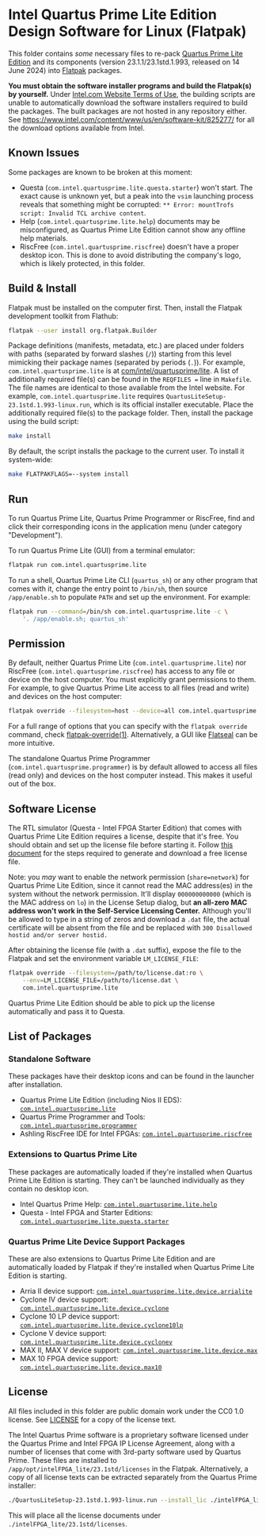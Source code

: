 <!--
    SPDX-FileCopyrightText: 2024-2025 Junde Yhi <junde@yhi.moe>
    SPDX-License-Identifier: CC0-1.0
-->

# Intel Quartus Prime Lite Edition Design Software for Linux (Flatpak)

This folder contains *some* necessary files to re-pack [Quartus Prime Lite Edition](https://www.intel.com/content/www/us/en/products/details/fpga/development-tools/quartus-prime.html) and its components (version 23.1.1/23.1std.1.993, released on 14 June 2024) into [Flatpak](https://en.wikipedia.org/wiki/Flatpak) packages.

**You must obtain the software installer programs and build the Flatpak(s) by yourself.** Under [Intel.com Website Terms of Use](https://www.intel.com/content/www/us/en/legal/terms-of-use.html), the building scripts are unable to automatically download the software installers required to build the packages. The built packages are not hosted in any repository either. See <https://www.intel.com/content/www/us/en/software-kit/825277/> for all the download options available from Intel.

## Known Issues

Some packages are known to be broken at this moment:

- Questa (`com.intel.quartusprime.lite.questa.starter`) won't start. The exact cause is unknown yet, but a peak into the `vsim` launching process reveals that something might be corrupted: `** Error: mountTrofs script: Invalid TCL archive content`.
- Help (`com.intel.quartusprime.lite.help`) documents may be misconfigured, as Quartus Prime Lite Edition cannot show any offline help materials.
- RiscFree (`com.intel.quartusprime.riscfree`) doesn't have a proper desktop icon. This is done to avoid distributing the company's logo, which is likely protected, in this folder.

## Build &amp; Install

Flatpak must be installed on the computer first. Then, install the Flatpak development toolkit from Flathub:

```sh
flatpak --user install org.flatpak.Builder
```

Package definitions (manifests, metadata, etc.) are placed under folders with paths (separated by forward slashes (`/`)) starting from this level mimicking their package names (separated by periods (`.`)). For example, `com.intel.quartusprime.lite` is at [com/intel/quartusprime/lite](./com/intel/quartusprime/lite/). A list of additionally required file(s) can be found in the `REQFILES =` line in `Makefile`. The file names are identical to those available from the Intel website. For example, `com.intel.quartusprime.lite` requires `QuartusLiteSetup-23.1std.1.993-linux.run`, which is its official installer executable. Place the additionally required file(s) to the package folder. Then, install the package using the build script:

```sh
make install
```

By default, the script installs the package to the current user. To install it system-wide:

```sh
make FLATPAKFLAGS=--system install
```

## Run

To run Quartus Prime Lite, Quartus Prime Programmer or RiscFree, find and click their corresponding icons in the application menu (under category "Development").

To run Quartus Prime Lite (GUI) from a terminal emulator:

```sh
flatpak run com.intel.quartusprime.lite
```

To run a shell, Quartus Prime Lite CLI (`quartus_sh`) or any other program that comes with it, change the entry point to `/bin/sh`, then source `/app/enable.sh` to populate `PATH` and set up the environment. For example:

```sh
flatpak run --command=/bin/sh com.intel.quartusprime.lite -c \
    '. /app/enable.sh; quartus_sh'
```

## Permission

By default, neither Quartus Prime Lite (`com.intel.quartusprime.lite`) nor RiscFree (`com.intel.quartusprime.riscfree`) has access to any file or device on the host computer. You must explicitly grant permissions to them. For example, to give Quartus Prime Lite access to all files (read and write) and devices on the host computer:

```sh
flatpak override --filesystem=host --device=all com.intel.quartusprime.lite
```

For a full range of options that you can specify with the `flatpak override` command, check [flatpak-override(1)](https://docs.flatpak.org/en/latest/flatpak-command-reference.html#flatpak-override). Alternatively, a GUI like [Flatseal](https://flathub.org/apps/com.github.tchx84.Flatseal) can be more intuitive.

The standalone Quartus Prime Programmer (`com.intel.quartusprime.programmer`) is by default allowed to access all files (read only) and devices on the host computer instead. This makes it useful out of the box.

## Software License

The RTL simulator (Questa - Intel FPGA Starter Edition) that comes with Quartus Prime Lite Edition requires a license, despite that it's free. You should obtain and set up the license file before starting it. Follow [this document](https://www.intel.com/content/www/us/en/docs/programmable/683472/24-3/and-software-license.html) for the steps required to generate and download a free license file.

Note: you *may* want to enable the network permission (`share=network`) for Quartus Prime Lite Edition, since it cannot read the MAC address(es) in the system without the network permission. It'll display `000000000000` (which is the MAC address on `lo`) in the License Setup dialog, but **an all-zero MAC address won't work in the Self-Service Licensing Center.** Although you'll be allowed to type in a string of zeros and download a `.dat` file, the actual certificate will be absent from the file and be replaced with `300 Disallowed hostid and/or server hostid.`

After obtaining the license file (with a `.dat` suffix), expose the file to the Flatpak and set the environment variable `LM_LICENSE_FILE`:

```sh
flatpak override --filesystem=/path/to/license.dat:ro \
    --env=LM_LICENSE_FILE=/path/to/license.dat \
    com.intel.quartusprime.lite
```

Quartus Prime Lite Edition should be able to pick up the license automatically and pass it to Questa.

## List of Packages

### Standalone Software

These packages have their desktop icons and can be found in the launcher after installation.

- Quartus Prime Lite Edition (including Nios II EDS): [`com.intel.quartusprime.lite`](./com/intel/quartusprime/lite)
- Quartus Prime Programmer and Tools: [`com.intel.quartusprime.programmer`](./com/intel/quartusprime/programmer)
- Ashling RiscFree IDE for Intel FPGAs: [`com.intel.quartusprime.riscfree`](./com/intel/quartusprime/riscfree)

### Extensions to Quartus Prime Lite

These packages are automatically loaded if they're installed when Quartus Prime Lite Edition is starting. They can't be launched individually as they contain no desktop icon.

- Intel Quartus Prime Help: [`com.intel.quartusprime.lite.help`](./com/intel/quartusprime/lite/help)
- Questa - Intel FPGA and Starter Editions: [`com.intel.quartusprime.lite.questa.starter`](./com/intel/quartusprime/lite/questa/starter)

### Quartus Prime Lite Device Support Packages

These are also extensions to Quartus Prime Lite Edition and are automatically loaded by Flatpak if they're installed when Quartus Prime Lite Edition is starting.

- Arria II device support: [`com.intel.quartusprime.lite.device.arrialite`](./com/intel/quartusprime/lite/device/arrialite)
- Cyclone IV device support: [`com.intel.quartusprime.lite.device.cyclone`](./com/intel/quartusprime/lite/device/cyclone)
- Cyclone 10 LP device support: [`com.intel.quartusprime.lite.device.cyclone10lp`](./com/intel/quartusprime/lite/device/cyclone10lp)
- Cyclone V device support: [`com.intel.quartusprime.lite.device.cyclonev`](./com/intel/quartusprime/lite/device/cyclonev)
- MAX II, MAX V device support: [`com.intel.quartusprime.lite.device.max`](./com/intel/quartusprime/lite/device/max)
- MAX 10 FPGA device support: [`com.intel.quartusprime.lite.device.max10`](./com/intel/quartusprime/lite/device/max10)

## License

All files included in this folder are public domain work under the CC0 1.0 license. See [LICENSE](./LICENSE) for a copy of the license text.

The Intel Quartus Prime software is a proprietary software licensed under the Quartus Prime and Intel FPGA IP License Agreement, along with a number of licenses that come with 3rd-party software used by Quartus Prime. These files are installed to `/app/opt/intelFPGA_lite/23.1std/licenses` in the Flatpak. Alternatively, a copy of all license texts can be extracted separately from the Quartus Prime installer:

```sh
./QuartusLiteSetup-23.1std.1.993-linux.run --install_lic ./intelFPGA_lite/23.1std
```

This will place all the license documents under `./intelFPGA_lite/23.1std/licenses`.
